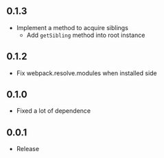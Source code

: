 ## 0.1.3
- Implement a method to acquire siblings
  - Add `getSibling` method into root instance

## 0.1.2
- Fix webpack.resolve.modules when installed side

## 0.1.0
- Fixed a lot of dependence

## 0.0.1
- Release
